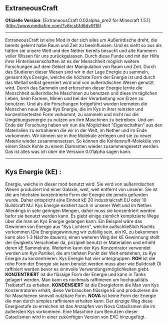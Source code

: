## ExtraneousCraft
**Ofizielle Version**: [ExtraneousCraft 0.02alpha_pre2 for Minecraft 1.5.1] (http://www.mediafire.com/?v6rcsb1d6dv9f16)

***

ExtraneousCraft ist eine Mod in der sich alles um Außerirdische dreht, die bereits gelernt habe Raum und Zeit zu beeinflussen. Und es sieht so aus als hätten sie unsere Welt und den Nether bereits besucht und alte Kammern voller Wissen für uns zurückgelassen. Durch diese Funde und mit der Hilfe ihrer Hinterlassenschaften ist es der Menschheit möglich weitere Forschungen auf dem Gebiet der Manipulation von Raum und Zeit. Durch das Studieren dieser Wesen sind wir in der Lage Energie zu sammeln, genannt Kys Energie, welche die höchste Form der Energie ist und durch das Weltall selbst generiert wird und von außerirdischen Wesen genutzt wird. Durch das Sammeln und erforschen dieser Energie lernte die Menschheit außerirdische Maschinen zu benutzen und diese im täglichen Leben, beim Farmen, Minen und bei der Verarbeitung von Erzen zu benutzen. Und als die Forschungen fortgeführt wurden leerneten die Menschen neue Wege Kys Energie, die im Kys in ihrer reinsten und konzentriertesten Form vorkommt, zu sammeln und nicht nur die Umgebungsenergie zu nutzen um ihre Maschinen zu betreiben. Und am Ende der Forschung haben wir nun die Möglichkeit "Eigenschaften" aus den Materialien zu extrahieren die wir in der Welt, im Nether und im Ende vorkommen. Wir können sie in ihre Moleküle zerlegen und sie zu neuer Materie wieder zusammensetzen. So können die Kohlenstuff-Moleküle von einem Stack Kohle zu einem Diamanten wieder zusammengesetzt  werden. Das ist alles was ich über die Verssion 0.01alpha sagen kann.

***

Kys Energie (kE) :
-------------------
Energie, welche in dieser mod benutzt wird. Sie wird von außerirdischen Wesen produziert ind einer Galaxie, weit, weit entfernt von unserer. Sie ist die am höchsten konzentrierte Form der Energie die jemals gefunden wurde. Daher entspricht eine Einheit kE 20 industrialcraft EU oder 10 Buildcraft MJ. Kys Energie existiert auch in unserer Welt und im Nether. Allerdings in sehr geringen Mengen, daher muss sie konzentriert werden befor sie benutzt werden kann. Es giebt einige ziemlich komplizierte Wege über die man an Kys Energie gelangen kann. Ein Beispiel wäre das Gewinnen von Energie aus "Kys Lichtern", welche außschließlich Nachts vorkommen (Die Energiegewinnung wir zufällig sein, ein KL zu bekommen kann also 1-3 Nächte dauern); einen weiteren Weg der kE Gewinnung stellt der Ewigkeits Verschieber da, prizipiell benutzt er Materialien und erhöht deren kE Sammelrate. Weiterhin kann der Kys Konzentrator verwendet werden um Kys Partikel, die am tiefsten Punkt der Welt entstehen, zu Kys Energie zu konzentrieren. Kys Energie hat vier untergruppen. **ROH** ist die rohe Form der Energie sie kann benutzt werden muss aber wie Buildcraft Öl raffiniert werden bevor es sinnvolle Verwendungsmöglichkeiten giebt. **KONZENTRIERT** ist die flüssige Form der Energie und kann in Tanks gelagert werden. Man kann es nochmals raffinieren um hochqualitäts Treibstoff zu erhalten. **KONDENSIERT** ist die Energieform die Man von Kys Konzentratoren erhält, diese Verbrauchen flüssige kE und produzieren die für Maschienen sinnvoll nutzbare Form. **NOVA** ist keine Form der Energie die man durch simples raffinieren erhalten kann. Der einzige Weg diese Energiestufe zu erreichen ist das Anzapfen von Nova Cataclismen die im äußersten Kys vorkommen. Eine Maschine zum Benutzen dieser Cataclismen wird in einer zukünftigen Version von EXC hinzugefügt.
